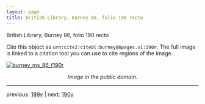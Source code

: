 ```yaml
---
layout: page
title: British Library, Burney 86, folio 190 recto
---
```


British Library, Burney 86, folio 190 recto

Cite this object as `urn:cite2:citebl:burney86pages.v1:190r`.  The full image is linked to a citation tool you can use to cite regions of the image.

[![burney_ms_86_f190r](http://www.homermultitext.org/iipsrv?IIIF=/project/homer/pyramidal/deepzoom/citebl/burney86imgs/v1/burney_ms_86_f190r.tif/full/800,/0/default.jpg)](http://www.homermultitext.org/ict2/?urn=urn:cite2:citebl:burney86imgs.v1:burney_ms_86_f190r) 

<p style="text-align: center; font-style: italic;">Image in the public domain.</p>

---

previous: [189v](../189v/) | next: [190v](../190v/)